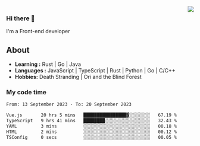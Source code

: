 <img align='right' src="https://github-readme-stats.vercel.app/api?username=strugglebak&show_icons=true">

### Hi there 👋

I'm a Front-end developer

## About

-  **Learning :** Rust | Go | Java
-  **Languages :** JavaScript | TypeScript | Rust | Python | Go | C/C++
-  **Hobbies:** Death Stranding | Ori and the Blind Forest

### My code time

<!--START_SECTION:waka-->

```txt
From: 13 September 2023 - To: 20 September 2023

Vue.js       20 hrs 5 mins   ████████████████▓░░░░░░░░   67.19 %
TypeScript   9 hrs 41 mins   ████████░░░░░░░░░░░░░░░░░   32.43 %
YAML         3 mins          ░░░░░░░░░░░░░░░░░░░░░░░░░   00.18 %
HTML         2 mins          ░░░░░░░░░░░░░░░░░░░░░░░░░   00.12 %
TSConfig     0 secs          ░░░░░░░░░░░░░░░░░░░░░░░░░   00.05 %
```

<!--END_SECTION:waka-->
